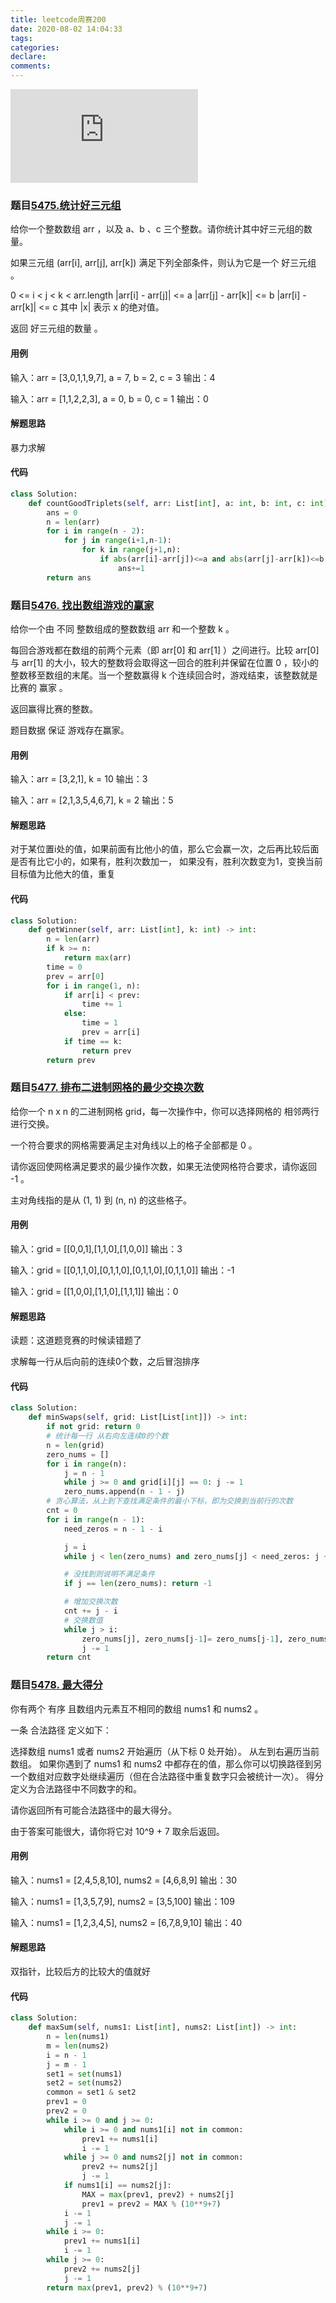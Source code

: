 ```yaml
---
title: leetcode周赛200
date: 2020-08-02 14:04:33
tags:
categories:
declare:
comments:
---
```


![图片](http://api.mtyqx.cn/api/random.php?x)
<!-- more -->


### 题目[5475.统计好三元组](https://leetcode-cn.com/contest/weekly-contest-200/problems/count-good-triplets/)
给你一个整数数组 arr ，以及 a、b 、c 三个整数。请你统计其中好三元组的数量。

如果三元组 (arr[i], arr[j], arr[k]) 满足下列全部条件，则认为它是一个 好三元组 。

0 <= i < j < k < arr.length
|arr[i] - arr[j]| <= a
|arr[j] - arr[k]| <= b
|arr[i] - arr[k]| <= c
其中 |x| 表示 x 的绝对值。

返回 好三元组的数量 。

#### 用例
输入：arr = [3,0,1,1,9,7], a = 7, b = 2, c = 3
输出：4

输入：arr = [1,1,2,2,3], a = 0, b = 0, c = 1
输出：0

#### 解题思路
暴力求解

#### 代码
```python
class Solution:
    def countGoodTriplets(self, arr: List[int], a: int, b: int, c: int) -> int:
        ans = 0
        n = len(arr)
        for i in range(n - 2):
            for j in range(i+1,n-1):
                for k in range(j+1,n):
                    if abs(arr[i]-arr[j])<=a and abs(arr[j]-arr[k])<=b and abs(arr[i]-arr[k])<=c:
                        ans+=1
        return ans
```

### 题目[5476. 找出数组游戏的赢家](https://leetcode-cn.com/contest/weekly-contest-200/problems/find-the-winner-of-an-array-game/)

给你一个由 不同 整数组成的整数数组 arr 和一个整数 k 。

每回合游戏都在数组的前两个元素（即 arr[0] 和 arr[1] ）之间进行。比较 arr[0] 与 arr[1] 的大小，较大的整数将会取得这一回合的胜利并保留在位置 0 ，较小的整数移至数组的末尾。当一个整数赢得 k 个连续回合时，游戏结束，该整数就是比赛的 赢家 。

返回赢得比赛的整数。

题目数据 保证 游戏存在赢家。

#### 用例
输入：arr = [3,2,1], k = 10
输出：3

输入：arr = [2,1,3,5,4,6,7], k = 2
输出：5

#### 解题思路
对于某位置i处的值，如果前面有比他小的值，那么它会赢一次，之后再比较后面是否有比它小的，如果有，胜利次数加一，
如果没有，胜利次数变为1，变换当前目标值为比他大的值，重复

#### 代码
```python
class Solution:
    def getWinner(self, arr: List[int], k: int) -> int:
        n = len(arr)
        if k >= n:
            return max(arr)
        time = 0
        prev = arr[0]
        for i in range(1, n):
            if arr[i] < prev:
                time += 1
            else:
                time = 1
                prev = arr[i]
            if time == k:
                return prev
        return prev
```

### 题目[5477. 排布二进制网格的最少交换次数](https://leetcode-cn.com/contest/weekly-contest-200/problems/minimum-swaps-to-arrange-a-binary-grid/)

给你一个 n x n 的二进制网格 grid，每一次操作中，你可以选择网格的 相邻两行 进行交换。

一个符合要求的网格需要满足主对角线以上的格子全部都是 0 。

请你返回使网格满足要求的最少操作次数，如果无法使网格符合要求，请你返回 -1 。

主对角线指的是从 (1, 1) 到 (n, n) 的这些格子。
#### 用例
输入：grid = [[0,0,1],[1,1,0],[1,0,0]]
输出：3

输入：grid = [[0,1,1,0],[0,1,1,0],[0,1,1,0],[0,1,1,0]]
输出：-1

输入：grid = [[1,0,0],[1,1,0],[1,1,1]]
输出：0
#### 解题思路
读题：这道题竞赛的时候读错题了

求解每一行从后向前的连续0个数，之后冒泡排序

#### 代码
```python
class Solution:
    def minSwaps(self, grid: List[List[int]]) -> int:
        if not grid: return 0
        # 统计每一行 从右向左连续0的个数
        n = len(grid)
        zero_nums = []
        for i in range(n):
            j = n - 1
            while j >= 0 and grid[i][j] == 0: j -= 1
            zero_nums.append(n - 1 - j)
        # 贪心算法，从上到下查找满足条件的最小下标，即为交换到当前行的次数
        cnt = 0
        for i in range(n - 1):
            need_zeros = n - 1 - i

            j = i
            while j < len(zero_nums) and zero_nums[j] < need_zeros: j += 1

            # 没找到则说明不满足条件
            if j == len(zero_nums): return -1

            # 增加交换次数
            cnt += j - i
            # 交换数值
            while j > i:
                zero_nums[j], zero_nums[j-1]= zero_nums[j-1], zero_nums[j]
                j -= 1
        return cnt
```

### 题目[5478. 最大得分](https://leetcode-cn.com/contest/weekly-contest-200/problems/get-the-maximum-score/)
你有两个 有序 且数组内元素互不相同的数组 nums1 和 nums2 。

一条 合法路径 定义如下：

选择数组 nums1 或者 nums2 开始遍历（从下标 0 处开始）。
从左到右遍历当前数组。
如果你遇到了 nums1 和 nums2 中都存在的值，那么你可以切换路径到另一个数组对应数字处继续遍历（但在合法路径中重复数字只会被统计一次）。
得分定义为合法路径中不同数字的和。

请你返回所有可能合法路径中的最大得分。

由于答案可能很大，请你将它对 10^9 + 7 取余后返回。

#### 用例
输入：nums1 = [2,4,5,8,10], nums2 = [4,6,8,9]
输出：30

输入：nums1 = [1,3,5,7,9], nums2 = [3,5,100]
输出：109

输入：nums1 = [1,2,3,4,5], nums2 = [6,7,8,9,10]
输出：40
#### 解题思路
双指针，比较后方的比较大的值就好

#### 代码
```python
class Solution:
    def maxSum(self, nums1: List[int], nums2: List[int]) -> int:
        n = len(nums1)
        m = len(nums2)
        i = n - 1
        j = m - 1
        set1 = set(nums1)
        set2 = set(nums2)
        common = set1 & set2
        prev1 = 0
        prev2 = 0
        while i >= 0 and j >= 0:
            while i >= 0 and nums1[i] not in common:
                prev1 += nums1[i]
                i -= 1
            while j >= 0 and nums2[j] not in common:
                prev2 += nums2[j]
                j -= 1
            if nums1[i] == nums2[j]:
                MAX = max(prev1, prev2) + nums2[j]
                prev1 = prev2 = MAX % (10**9+7)
            i -= 1
            j -= 1
        while i >= 0:
            prev1 += nums1[i]
            i -= 1
        while j >= 0:
            prev2 += nums2[j]
            j -= 1
        return max(prev1, prev2) % (10**9+7)
```
